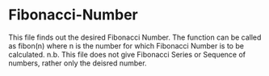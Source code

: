 # Fibonacci-Number
This file finds out the desired Fibonacci Number. 
The function can be called as fibon(n) where n is the number for which Fibonacci Number is to be calculated. 
n.b. This file does not give Fibonacci Series or Sequence of numbers, rather only the deisred number.
